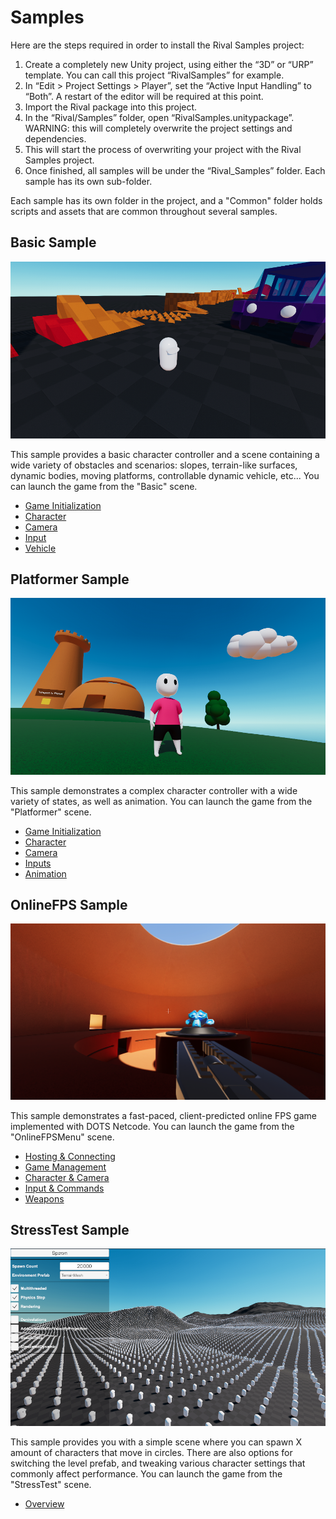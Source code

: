
# Samples

Here are the steps required in order to install the Rival Samples project:
1. Create a completely new Unity project, using either the “3D” or “URP” template. You can call this project “RivalSamples” for example.
1. In “Edit > Project Settings > Player”, set the “Active Input Handling” to “Both”. A restart of the editor will be required at this point.
1. Import the Rival package into this project.
1. In the “Rival/Samples” folder, open “RivalSamples.unitypackage”. WARNING: this will completely overwrite the project settings and dependencies.
1. This will start the process of overwriting your project with the Rival Samples project.
1. Once finished, all samples will be under the “Rival_Samples” folder. Each sample has its own sub-folder.

Each sample has its own folder in the project, and a "Common" folder holds scripts and assets that are common throughout several samples.


## Basic Sample

![](./Images/basic_sample.png)

This sample provides a basic character controller and a scene containing a wide variety of obstacles and scenarios: slopes, terrain-like surfaces, dynamic bodies, moving platforms, controllable dynamic vehicle, etc... You can launch the game from the "Basic" scene.
- [Game Initialization](./Samples/BasicSample/game-initialization.md)
- [Character](./Samples/BasicSample/character.md)
- [Camera](./Samples/BasicSample/camera.md)
- [Input](./Samples/BasicSample/input.md)
- [Vehicle](./Samples/BasicSample/vehicle.md)

## Platformer Sample

![](./Images/platformer_sample.png)

This sample demonstrates a complex character controller with a wide variety of states, as well as animation. You can launch the game from the "Platformer" scene.
- [Game Initialization](./Samples/PlatformerSample/game-initialization.md)
- [Character](./Samples/PlatformerSample/character.md)
- [Camera](./Samples/PlatformerSample/camera.md)
- [Inputs](./Samples/PlatformerSample/input.md)
- [Animation](./Samples/PlatformerSample/animation.md)

## OnlineFPS Sample

![](./Images/onlinefps_sample.png)

This sample demonstrates a fast-paced, client-predicted online FPS game implemented with DOTS Netcode. You can launch the game from the "OnlineFPSMenu" scene.
- [Hosting & Connecting](./Samples/OnlineFPSSample/hosting-connecting.md)
- [Game Management](./Samples/OnlineFPSSample/game-management.md)
- [Character & Camera](./Samples/OnlineFPSSample/character-and-camera.md)
- [Input & Commands](./Samples/OnlineFPSSample/input-and-commands.md)
- [Weapons](./Samples/OnlineFPSSample/weapons.md)

## StressTest Sample

![](./Images/stresstest_sample.png)

This sample provides you with a simple scene where you can spawn X amount of characters that move in circles. There are also options for switching the level prefab, and tweaking various character settings that commonly affect performance. You can launch the game from the "StressTest" scene.
- [Overview](./Samples/StressTestSample/overview.md)
